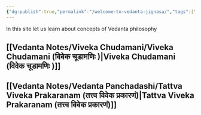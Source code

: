 ```yaml
---
{"dg-publish":true,"permalink":"/welcome-to-vedanta-jignasa/","tags":["gardenEntry"]}
---
```


In this site let us learn about concepts of Vedanta philosophy

## [[Vedanta Notes/Viveka Chudamani/Viveka Chudamani (विवेक चूडामणिः  )\|Viveka Chudamani (विवेक चूडामणिः  )]]

## [[Vedanta Notes/Vedanta Panchadashi/Tattva Viveka Prakaranam (तत्त्व विवेक प्रकारणं)\|Tattva Viveka Prakaranam (तत्त्व विवेक प्रकारणं)]]
